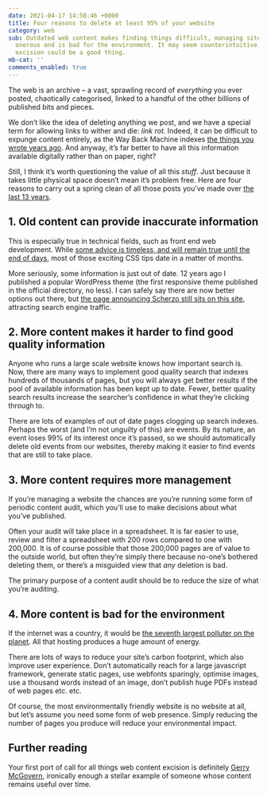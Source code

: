```yaml
---
date: 2021-04-17 14:58:46 +0000
title: Four reasons to delete at least 95% of your website
category: web
sub: Outdated web content makes finding things difficult, managing sites even more
  onerous and is bad for the environment. It may seem counterintuitive, but ruthless
  excision could be a good thing.
mb-cat: ''
comments_enabled: true
---
```

The web is an archive – a vast, sprawling record of _everything_ you ever posted, chaotically categorised, linked to a handful of the other billions of published bits and pieces.

We don’t like the idea of deleting anything we post, and we have a special term for allowing links to wither and die: _link rot_. Indeed, it can be difficult to expunge content entirely, as the Way Back Machine indexes [the things you wrote years ago](http://web.archive.org/web/20201201120432/https://www.thisdaysportion.com/). And anyway, it’s far better to have all this information available digitally rather than on paper, right?

Still, I think it’s worth questioning the value of all this _stuff_. Just because it takes little physical space doesn’t mean it’s problem free. Here are four reasons to carry out a spring clean of all those posts you’ve made over [the last 13 years](/posts/times-for-print-georgia-for-screen/).

## 1. Old content can provide inaccurate information

This is especially true in technical fields, such as front end web development. While [some advice is timeless, and will remain true until the end of days](https://www.nngroup.com/articles/in-defense-of-print/), most of those exciting CSS tips date in a matter of months.

More seriously, some information is just out of date. 12 years ago I published a popular WordPress theme (the first responsive theme published in the official directory, no less). I can safely say there are now better options out there, but [the page announcing Scherzo still sits on this site](/posts/introducing-the-scherzo-theme-for-wordpress/), attracting search engine traffic.

## 2. More content makes it harder to find good quality information

Anyone who runs a large scale website knows how important search is. Now, there are many ways to implement good quality search that indexes hundreds of thousands of pages, but you will always get better results if the pool of available information has been kept up to date. Fewer, better quality search results increase the searcher’s confidence in what they’re clicking through to.

There are lots of examples of out of date pages clogging up search indexes. Perhaps the worst (and I’m not unguilty of this) are events. By its nature, an event loses 99% of its interest once it’s passed, so we should automatically delete old events from our websites, thereby making it easier to find events that are still to take place.

## 3. More content requires more management

If you’re managing a website the chances are you’re running some form of periodic content audit, which you’ll use to make decisions about what you’ve published.

Often your audit will take place in a spreadsheet. It is far easier to use, review and filter a spreadsheet with 200 rows compared to one with 200,000. It is of course possible that those 200,000 pages are of value to the outside world, but often they’re simply there because no-one’s bothered deleting them, or there’s a misguided view that _any_ deletion is bad.

The primary purpose of a content audit should be to reduce the size of what you’re auditing.

## 4. More content is bad for the environment

If the internet was a country, it would be [the seventh largest polluter on the planet](https://www.sustainablewebmanifesto.com/). All that hosting produces a huge amount of energy.

There are lots of ways to reduce your site’s carbon footprint, which also improve user experience. Don’t automatically reach for a large javascript framework, generate static pages, use webfonts sparingly, optimise images, use a thousand words instead of an image, don’t publish huge PDFs instead of web pages etc. etc.

Of course, the most environmentally friendly website is no website at all, but let’s assume you need some form of web presence. Simply reducing the number of pages you produce will reduce your environmental impact.

## Further reading

Your first port of call for all things web content excision is definitely [Gerry McGovern](https://gerrymcgovern.com/), ironically enough a stellar example of someone whose content remains useful over time.